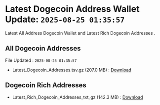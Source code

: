 # Latest Dogecoin Address Wallet Update: `2025-08-25 01:35:57`

Latest All Address Dogecoin Wallet and Latest Rich Dogecoin Addresses .

## All Dogecoin Addresses

File Updated : `2025-08-25 01:35:57`

- Latest_Dogecoin_Addresses.tsv.gz (207.0 MB) : [Download](https://github.com/Pymmdrza/Rich-Address-Wallet/releases/tag/Dogecoin)

## Dogecoin Rich Addresses

- Latest_Rich_Dogecoin_Addresses_txt_gz (142.3 MB) : [Download](https://github.com/Pymmdrza/Rich-Address-Wallet/releases/tag/Dogecoin)
